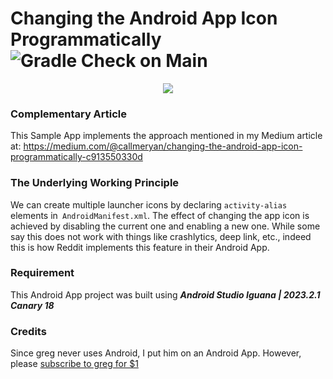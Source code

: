 # Changing the Android App Icon Programmatically ![Gradle Check on Main](https://github.com/ryanw-mobile/XLauncherIcons/actions/workflows/main_build.yml/badge.svg)

<div style="text-align:center"><img src="Screenshot_20230802_212139_framed.png" /></div>

### Complementary Article

This Sample App implements the approach mentioned in my Medium article
at: https://medium.com/@callmeryan/changing-the-android-app-icon-programmatically-c913550330d

### The Underlying Working Principle

We can create multiple launcher icons by declaring `activity-alias` elements
in` AndroidManifest.xml`. The effect of changing the app icon is achieved by disabling the current
one and enabling a new one. While some say this does not work with things like crashlytics, deep
link, etc., indeed this is how Reddit implements this feature in their Android App.

### Requirement

This Android App project was built using ***Android Studio Iguana | 2023.2.1 Canary 18***

### Credits

Since greg never uses Android, I put him on an Android App. However,
please [subscribe to greg for $1](https://twitter.com/greg16676935420)
